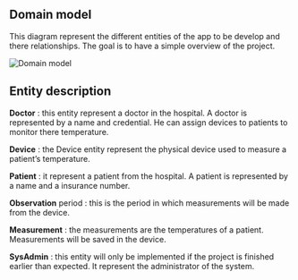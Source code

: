 ## Domain model

This diagram represent the different entities of the app to be develop and there relationships. The goal is to have a simple overview of the project.

![Domain model](../images/DomainModel.jpg)

## Entity description

**Doctor** : this entity represent a doctor in the hospital. A doctor is represented by a name and credential. He can assign devices to patients to monitor there temperature.

**Device** : the Device entity represent the physical device used to measure a patient’s temperature.

**Patient** : it represent a patient from the hospital. A patient is represented by a name and a insurance number.

**Observation** period : this is the period in which measurements will be made from the device.

**Measurement** : the measurements are the temperatures of a patient. Measurements will be saved in the device.

**SysAdmin** : this entity will only be implemented if the project is finished earlier than expected. It represent the administrator of the system.
